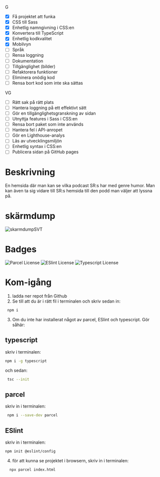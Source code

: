 
G
- [x] Få projektet att funka
- [x] CSS till Sass
- [x] Enhetlig namngivning i CSS:en
- [x] Konvertera till TypeScript
- [x] Enhetlig kodkvalitet
- [x] Mobilvyn
- [ ] Språk
- [ ] Rensa loggning
- [ ] Dokumentation
- [ ] Tillgänglighet (bilder)
- [ ] Refaktorera funktioner
- [ ] Eliminera onödig kod
- [ ] Rensa bort kod som inte ska sättas
  
VG
- [ ] Rätt sak på rätt plats
- [ ] Hantera loggning på ett effektivt sätt
- [ ] Gör en tillgänglighetsgranskning av sidan
- [ ] Utnyttja features i Sass i CSS:en
- [ ] Rensa bort paket som inte används
- [ ] Hantera fel i API-anropet
- [ ] Gör en Lighthouse-analys
- [ ] Läs av utvecklingsmiljön
- [ ] Enhetlig syntax i CSS:en
- [ ] Publicera sidan på GitHub pages

# Beskrivning
En hemsida där man kan se vilka podcast SR:s har med genre humor.
Man kan även ta sig vidare till SR:s hemsida till den podd man väljer att lyssna på. 

# skärmdump 
![skarmdumpSVT](https://user-images.githubusercontent.com/113438302/225862424-bcb2437a-90af-4680-8a05-7477cd4c690b.png)


# Badges

![Parcel License](https://img.shields.io/badge/2.8.3-Parcel-green)
![ESlint License](https://img.shields.io/badge/8.36.0-ESlint-blueviolet)
![Typescript License](https://img.shields.io/badge/4.9.5-Typescript-blue)

# Kom-igång

1. ladda ner repot från Github
2. Se till att du är i rätt fil i terminalen och skriv sedan in: 
```bash
 npm i 
```
3. Om du inte har installerat något av parcel, ESlint och typescript. Gör såhär:

## typescript
skriv i terminalen: 
```bash
npm i -g typescript
```
och sedan:
```bash
 tsc --init
```

## parcel
skriv in i terminalen: 
```bash
 npm i --save-dev parcel  
```

## ESlint 
skriv in i terminalen:
```bash
npm init @eslint/config  
```

4. för att kunna se projektet i browsern, skriv in i terminalen:
```bash
  npx parcel index.html
```